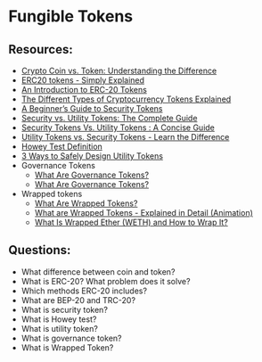 # Fungible Tokens

## Resources:

* [Crypto Coin vs. Token: Understanding the Difference](https://blog.liquid.com/coin-vs-token)
* [ERC20 tokens - Simply Explained](https://www.youtube.com/watch?v=cqZhNzZoMh8&t=62s)
* [An Introduction to ERC-20 Tokens](https://academy.binance.com/en/articles/an-introduction-to-erc-20-tokens)
* [The Different Types of Cryptocurrency Tokens Explained](https://blog.makerdao.com/the-different-types-of-cryptocurrency-tokens-explained/)
* [A Beginner’s Guide to Security Tokens](https://academy.binance.com/en/articles/a-beginners-guide-to-security-tokens)
* [Security vs. Utility Tokens: The Complete Guide](https://cryptopotato.com/security-vs-utility-tokens-the-complete-guide/)
* [Security Tokens Vs. Utility Tokens : A Concise Guide](https://www.blockchain-council.org/blockchain/security-tokens-vs-utility-tokens-a-concise-guide/)
* [Utility Tokens vs. Security Tokens - Learn the Difference](https://www.youtube.com/watch?v=nGXxHAj_IL8)
* [Howey Test Definition](https://www.embroker.com/blog/what-is-the-howey-test-does-crypto-pass/)
* [3 Ways to Safely Design Utility Tokens](https://www.web3.university/article/3-ways-to-safely-design-utility-tokens)
* Governance Tokens
  - [What Are Governance Tokens?](https://www.youtube.com/watch?v=rIgpEaLLINI)
  - [What Are Governance Tokens?](https://crypto.com/university/what-are-governance-tokens)
* Wrapped tokens
  - [What Are Wrapped Tokens?](https://academy.binance.com/en/articles/what-are-wrapped-tokens)
  - [What are Wrapped Tokens - Explained in Detail (Animation)](https://www.youtube.com/watch?v=SjdJWr8hgRY)
  - [What Is Wrapped Ether (WETH) and How to Wrap It?](https://academy.binance.com/en/articles/what-is-wrapped-ether-weth-and-how-to-wrap-it)

## Questions:

* What difference between coin and token?
* What is ERC-20? What problem does it solve? 
* Which methods ERC-20 includes?
* What are BEP-20 and TRC-20?
* What is security token?
* What is Howey test?
* What is utility token?
* What is governance token?
* What is Wrapped Token?
